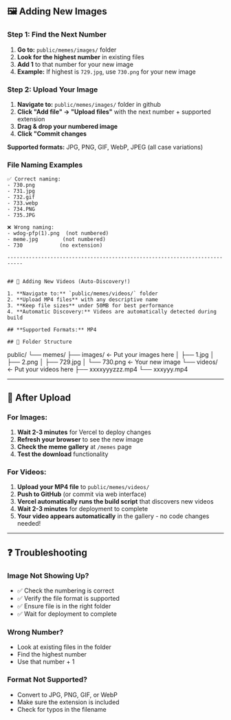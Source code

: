 ## 🖼️ Adding New Images

### **Step 1: Find the Next Number**

1. **Go to:** `public/memes/images/` folder
2. **Look for the highest number** in existing files
3. **Add 1** to that number for your new image
4. **Example:** If highest is `729.jpg`, use `730.png` for your new image

### **Step 2: Upload Your Image**

1. **Navigate to:** `public/memes/images/` folder in github
2. **Click "Add file" → "Upload files"** with the next number + supported extension
3. **Drag & drop your numbered image**
4. **Click "Commit changes**

 **Supported formats:** JPG, PNG, GIF, WebP, JPEG (all case variations)

### **File Naming Examples**

```
✅ Correct naming:
- 730.png
- 731.jpg  
- 732.gif
- 733.webp
- 734.PNG
- 735.JPG

❌ Wrong naming:
- wdog-pfp(1).png  (not numbered)
- meme.jpg        (not numbered)
- 730            (no extension)

---------------------------------------------------------------------------


## 🎥 Adding New Videos (Auto-Discovery!)

1. **Navigate to:** `public/memes/videos/` folder
2. **Upload MP4 files** with any descriptive name
3. **Keep file sizes** under 50MB for best performance
4. **Automatic Discovery:** Videos are automatically detected during build

## **Supported Formats:** MP4

## 📁 Folder Structure

```
public/
└── memes/
    ├── images/     ← Put your images here
    │   ├── 1.jpg
    │   ├── 2.png
    │   ├── 729.jpg
    │   └── 730.png  ← Your new image
    └── videos/     ← Put your videos here
        ├── xxxxyyyzzz.mp4
        └── xxxyyy.mp4

---
## 🚀 After Upload

### **For Images:**
1. **Wait 2-3 minutes** for Vercel to deploy changes
2. **Refresh your browser** to see the new image
3. **Check the meme gallery** at `/memes` page
4. **Test the download** functionality

### **For Videos:**
1. **Upload your MP4 file** to `public/memes/videos/`
2. **Push to GitHub** (or commit via web interface)
3. **Vercel automatically runs the build script** that discovers new videos
4. **Wait 2-3 minutes** for deployment to complete
5. **Your video appears automatically** in the gallery - no code changes needed!

---


## ❓ Troubleshooting

### **Image Not Showing Up?**
- ✅ Check the numbering is correct
- ✅ Verify the file format is supported
- ✅ Ensure file is in the right folder
- ✅ Wait for deployment to complete

### **Wrong Number?**
- Look at existing files in the folder
- Find the highest number
- Use that number + 1

### **Format Not Supported?**
- Convert to JPG, PNG, GIF, or WebP
- Make sure the extension is included
- Check for typos in the filename

